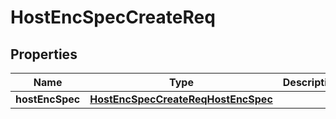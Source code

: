 # HostEncSpecCreateReq

## Properties
Name | Type | Description | Notes
------------ | ------------- | ------------- | -------------
**hostEncSpec** | [**HostEncSpecCreateReqHostEncSpec**](HostEncSpecCreateReqHostEncSpec.md) |  |  [optional]
